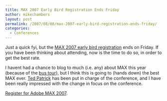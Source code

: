 ```yaml
---
title: MAX 2007 Early Bird Registration Ends Friday
author: mikechambers
layout: post
permalink: /2007/08/08/max-2007-early-bird-registration-ends-friday/
categories:
  - Conferences
---
```



Just a quick fyi, but the [MAX 2007 early bird registration][1] ends on Friday. If you have been thinking about attending, now is the time to do so, in order to get the best rate.

I havent had a chance to blog to much (i.e. any) about MAX this year (because of the [bus tour][2]), but I think this is going to (hands down) the best MAX ever. [Ted Patrick][3] has been put in charge of the conference, and I have been really impressed with the change in focus on the conference.

[Register for Adobe MAX 2007][1].

 [1]: http://www.adobemax2007.com/na/
 [2]: http://onair.adobe.com
 [3]: http://www.onflex.org